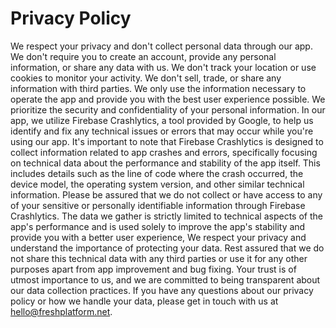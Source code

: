 # Privacy Policy

We respect your privacy and don't collect personal data through our app. We don't require you to create an account, provide any personal information, or share any data with us. We don't track your location or use cookies to monitor your activity. We don't sell, trade, or share any information with third parties. We only use the information necessary to operate the app and provide you with the best user experience possible. We prioritize the security and confidentiality of your personal information. In our app, we utilize Firebase Crashlytics, a tool provided by Google, to help us identify and fix any technical issues or errors that may occur while you're using our app. It's important to note that Firebase Crashlytics is designed to collect information related to app crashes and errors, specifically focusing on technical data about the performance and stability of the app itself. This includes details such as the line of code where the crash occurred, the device model, the operating system version, and other similar technical information. Please be assured that we do not collect or have access to any of your sensitive or personally identifiable information through Firebase Crashlytics. The data we gather is strictly limited to technical aspects of the app's performance and is used solely to improve the app's stability and provide you with a better user experience, We respect your privacy and understand the importance of protecting your data. Rest assured that we do not share this technical data with any third parties or use it for any other purposes apart from app improvement and bug fixing. Your trust is of utmost importance to us, and we are committed to being transparent about our data collection practices. If you have any questions about our privacy policy or how we handle your data, please get in touch with us at hello@freshplatform.net.